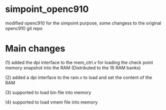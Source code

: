 # simpoint_openc910
modified openc910 for the simpoint purpose, some changess to the original openc910 git repo

# Main changes
(1) added the dpi interface to the mem_ctrl.v for loading the check point memory snapshot into the RAM (Distributed to the 16 RAM banks)

(2) added a dpi interface to the ram.v to load and set the content of the RAM

(3) supported to load bin file into memory

(4) supported to load vmem file into memory
